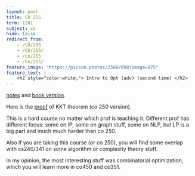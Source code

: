 ```yaml
---
layout: post
title: CO 255
term: 1201
subject: co
hide: false
redirect_from:
    - /CO/255
    - /CO/255/
    - /co/255
    - /co/255/
feature_image: "https://picsum.photos/2560/600?image=875"
feature_text: |
    <h2 style="color:white;"> Intro to Opt (adv) (second time) </h2>
---
```


[notes](/pdfs/1201/co255.pdf) and [book version](/pdfs/1201/co255_book.pdf).

Here is the [proof](/pdfs/1201/KKT-theorem.pdf) of KKT theorem (co 250 version).

This is a hard course no matter which prof is teaching it. Different prof has different focus: some on IP, some on graph stuff, some on NLP, but LP is a big part and much much harder than co 250.

Also if you are taking this course (or co 250), you will find some overlap with cs240/341 on some algorithm or complexity theory stuff.

In my opinion, the most interesting stuff was combinatorial optimization, which you will learn more in co450 and co351.
